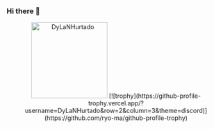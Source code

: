### Hi there 👋
<p align="center">
  <a href="https://github.com/ryo-ma/github-profile-trophy"><img src="https://github-profile-trophy.vercel.app/?username=DyLaNHurtado&row=2&column=3&theme=onedark" alt="DyLaNHurtado" height= 175/></a>
[![trophy](https://github-profile-trophy.vercel.app/?username=DyLaNHurtado&row=2&column=3&theme=discord)](https://github.com/ryo-ma/github-profile-trophy)
</p>


<!--
**DyLaNHurtado/DyLaNHurtado** is a ✨ _special_ ✨ repository because its `README.md` (this file) appears on your GitHub profile.

Here are some ideas to get you started:

- 🔭 I’m currently working on ...
- 🌱 I’m currently learning ...
- 👯 I’m looking to collaborate on ...
- 🤔 I’m looking for help with ...
- 💬 Ask me about ...
- 📫 How to reach me: ...
- 😄 Pronouns: ...
- ⚡ Fun fact: ...
-->
